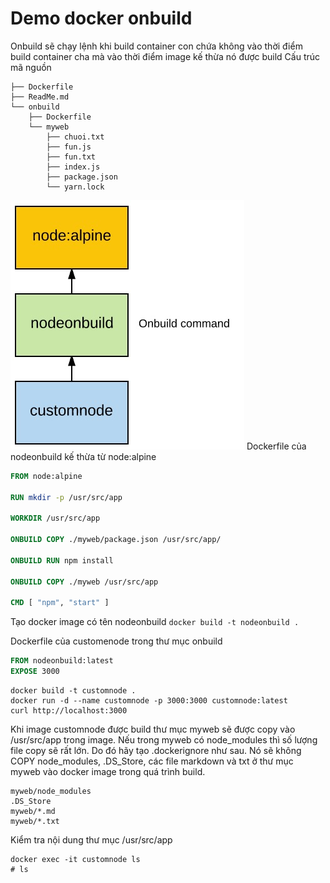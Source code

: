 # Demo docker onbuild

Onbuild sẽ chạy lệnh khi build container con chứa không vào thời điểm build 
container cha mà vào thời điểm image kế thừa nó được build
Cấu trúc mã nguồn

```
├── Dockerfile
├── ReadMe.md
└── onbuild
    ├── Dockerfile
    └── myweb
        ├── chuoi.txt
        ├── fun.js
        ├── fun.txt
        ├── index.js
        ├── package.json
        └── yarn.lock
```
![diagram.jpg](diagram.jpg)
Dockerfile của nodeonbuild kế thừa từ node:alpine
```dockerfile
FROM node:alpine

RUN mkdir -p /usr/src/app

WORKDIR /usr/src/app

ONBUILD COPY ./myweb/package.json /usr/src/app/

ONBUILD RUN npm install

ONBUILD COPY ./myweb /usr/src/app

CMD [ "npm", "start" ]


```

Tạo docker image có tên nodeonbuild
```docker build -t nodeonbuild .```

Dockerfile của customenode trong thư mục onbuild
```dockerfile
FROM nodeonbuild:latest
EXPOSE 3000
```

```
docker build -t customnode .
docker run -d --name customnode -p 3000:3000 customnode:latest
curl http://localhost:3000
```

Khi image customnode được build thư mục myweb sẽ được copy vào /usr/src/app trong image. Nếu trong myweb có node_modules thì số lượng file copy sẽ rất lớn. Do đó hãy tạo .dockerignore như sau. Nó sẽ không COPY node_modules, .DS_Store, các file markdown và txt ở thư mục myweb vào docker image trong quá trình build.
```
myweb/node_modules
.DS_Store
myweb/*.md
myweb/*.txt
```

Kiểm tra nội dung thư mục /usr/src/app
```
docker exec -it customnode ls
# ls
```




